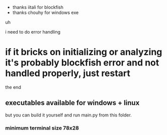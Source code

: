 * thanks iitali for blockfish
* thanks chouhy for windows exe

uh

i need to do error handling

# if it bricks on initializing or analyzing it's probably blockfish error and not handled properly, just restart

the end

## executables available for windows + linux

but you can build it yourself and run main.py from this folder.

### minimum terminal size 78x28
